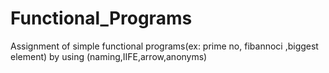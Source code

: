 # Functional_Programs
Assignment of simple functional programs(ex: prime no, fibannoci ,biggest element) by using (naming,IIFE,arrow,anonyms)   
